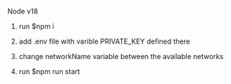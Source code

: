 Node v18

1. run $npm i

2. add .env file with varible PRIVATE_KEY defined there

3. change networkName variable between the available networks

4. run $npm run start